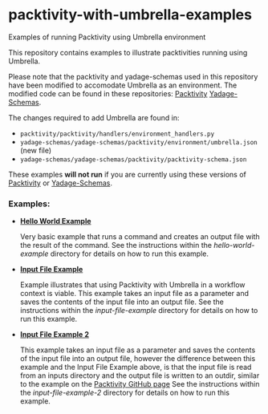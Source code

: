 # packtivity-with-umbrella-examples
Examples of running Packtivity using Umbrella environment

This repository contains examples to illustrate packtivities running using Umbrella.

Please note that the packtivity and yadage-schemas used in this repository have been modified to accomodate Umbrella as 
an environment. The modified code can be found in these repositories: [Packtivity](https://github.com/ecaldwe1/packtivity) [Yadage-Schemas](https://github.com/ecaldwe1/yadage-schemas). 

The changes required to add Umbrella are found in:
 - `packtivity/packtivity/handlers/environment_handlers.py`
 - `yadage-schemas/yadage-schemas/packtivity/environment/umbrella.json` (new file)
 - `yadage-schemas/yadage-schemas/packtivity/packtivity-schema.json`

These examples **will not run** if you are currently using these versions of [Packtivity](https://github.com/diana-hep/packtivity) or [Yadage-Schemas](https://github.com/diana-hep/yadage-schemas).


### Examples:
 - [**Hello World Example**](https://github.com/ecaldwe1/packtivity-with-umbrella-examples/tree/master/hello-world-example)
 
   Very basic example that runs a command and creates an output file with the result of the command. 
   See the instructions within the _hello-world-example_ directory for details on how to run this example.
   
 - [**Input File Example**](https://github.com/ecaldwe1/packtivity-with-umbrella-examples/tree/master/input-file-example)
   
   Example illustrates that using Packtivity with Umbrella in a workflow context is viable. 
   This example takes an input file as a parameter and saves the contents of the input file into an output file. 
   See the instructions within the _input-file-example_ directory for details on how to run this example.
   
 - [**Input File Example 2**](https://github.com/ecaldwe1/packtivity-with-umbrella-examples/tree/master/input-file-example2)
   
   This example takes an input file as a parameter and saves the contents of the input file into an output file, however the difference between this example and the Input File Example above, is that the input file is read from an inputs directory and the output file is written to an outdir, similar to the example on the [Packtivity GitHub page](https://github.com/diana-hep/packtivity) 
   See the instructions within the _input-file-example-2_ directory for details on how to run this example.

